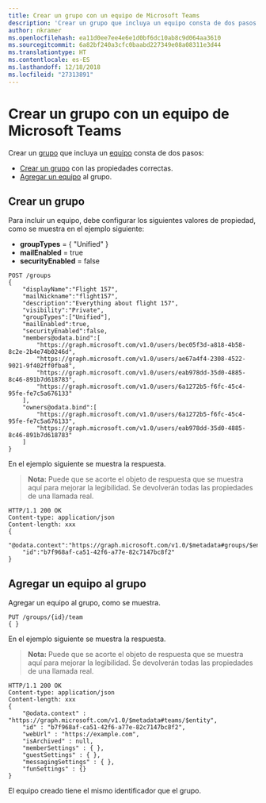 ```yaml
---
title: Crear un grupo con un equipo de Microsoft Teams
description: 'Crear un grupo que incluya un equipo consta de dos pasos: '
author: nkramer
ms.openlocfilehash: ea11d0ee7ee4e6e1d0bf6dc10ab8c9d064aa3610
ms.sourcegitcommit: 6a82bf240a3cfc0baabd227349e08a08311e3d44
ms.translationtype: HT
ms.contentlocale: es-ES
ms.lasthandoff: 12/18/2018
ms.locfileid: "27313891"
---
```

# <a name="creating-a-group-with-a-microsoft-teams-team"></a>Crear un grupo con un equipo de Microsoft Teams

Crear un [grupo](/graph/api/resources/group?view=graph-rest-beta) que incluya un [equipo](/graph/api/resources/team?view=graph-rest-beta) consta de dos pasos: 

- [Crear un grupo](/graph/api/group-post-groups?view=graph-rest-beta) con las propiedades correctas.
- [Agregar un equipo](/graph/api/team-put-teams?view=graph-rest-beta) al grupo.

## <a name="create-a-group"></a>Crear un grupo

Para incluir un equipo, debe configurar los siguientes valores de propiedad, como se muestra en el ejemplo siguiente:

- **groupTypes** = { "Unified" } 
- **mailEnabled** = true
- **securityEnabled** = false

```http
POST /groups
{
    "displayName":"Flight 157",
    "mailNickname":"flight157",
    "description":"Everything about flight 157",
    "visibility":"Private",
    "groupTypes":["Unified"],
    "mailEnabled":true,
    "securityEnabled":false,
    "members@odata.bind":[
        "https://graph.microsoft.com/v1.0/users/bec05f3d-a818-4b58-8c2e-2b4e74b0246d",
        "https://graph.microsoft.com/v1.0/users/ae67a4f4-2308-4522-9021-9f402ff0fba8",
        "https://graph.microsoft.com/v1.0/users/eab978dd-35d0-4885-8c46-891b7d618783",
        "https://graph.microsoft.com/v1.0/users/6a1272b5-f6fc-45c4-95fe-fe7c5a676133"
    ],
    "owners@odata.bind":[
        "https://graph.microsoft.com/v1.0/users/6a1272b5-f6fc-45c4-95fe-fe7c5a676133",
        "https://graph.microsoft.com/v1.0/users/eab978dd-35d0-4885-8c46-891b7d618783"
    ]
}
```

En el ejemplo siguiente se muestra la respuesta. 

>**Nota:** Puede que se acorte el objeto de respuesta que se muestra aquí para mejorar la legibilidad. Se devolverán todas las propiedades de una llamada real.

```http
HTTP/1.1 200 OK
Content-type: application/json
Content-length: xxx
{
    "@odata.context":"https://graph.microsoft.com/v1.0/$metadata#groups/$entity",
    "id":"b7f968af-ca51-42f6-a77e-82c7147bc8f2"
}
```

## <a name="add-a-team-to-the-group"></a>Agregar un equipo al grupo

Agregar un equipo al grupo, como se muestra.

```http
PUT /groups/{id}/team
{ }
```

En el ejemplo siguiente se muestra la respuesta. 

>**Nota:** Puede que se acorte el objeto de respuesta que se muestra aquí para mejorar la legibilidad. Se devolverán todas las propiedades de una llamada real.

```http
HTTP/1.1 200 OK
Content-type: application/json
Content-length: xxx
{
    "@odata.context" : "https://graph.microsoft.com/v1.0/$metadata#teams/$entity",
    "id" : "b7f968af-ca51-42f6-a77e-82c7147bc8f2",
    "webUrl" : "https://example.com",
    "isArchived" : null,
    "memberSettings" : { },
    "guestSettings" : { },
    "messagingSettings" : { },
    "funSettings" : {}
}
```

El equipo creado tiene el mismo identificador que el grupo.

